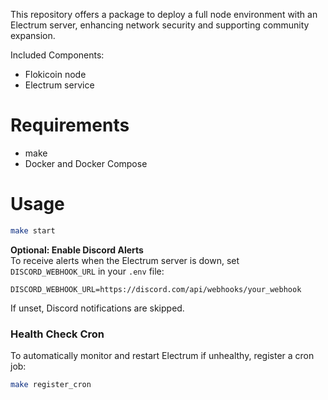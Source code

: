 This repository offers a package to deploy a full node environment with an Electrum server, enhancing network security and supporting community expansion.

Included Components:
- Flokicoin node
- Electrum service

# Requirements

- make  
- Docker and Docker Compose

# Usage

```sh
make start
```

**Optional: Enable Discord Alerts**  
To receive alerts when the Electrum server is down, set `DISCORD_WEBHOOK_URL` in your `.env` file:

```env
DISCORD_WEBHOOK_URL=https://discord.com/api/webhooks/your_webhook
```

If unset, Discord notifications are skipped.

### Health Check Cron

To automatically monitor and restart Electrum if unhealthy, register a cron job:

```sh
make register_cron
```